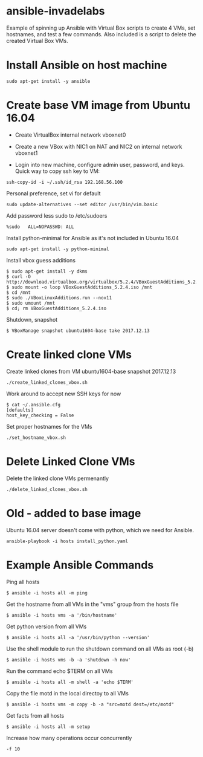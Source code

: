ansible-invadelabs
==================
Example of spinning up Ansible with Virtual Box scripts to create 4 VMs, set hostnames, and test a few commands. Also included is a script to delete the created Virtual Box VMs.

# Install Ansible on host machine
~~~
sudo apt-get install -y ansible
~~~

# Create base VM image from Ubuntu 16.04
* Create VirtualBox internal network vboxnet0

* Create a new VBox with NIC1 on NAT and NIC2 on internal network vboxnet1

* Login into new machine, configure admin user, password, and keys. Quick way to copy ssh key to VM:
~~~
ssh-copy-id -i ~/.ssh/id_rsa 192.168.56.100
~~~

Personal preference, set vi for default
~~~
sudo update-alternatives --set editor /usr/bin/vim.basic
~~~

Add password less sudo to /etc/sudoers
~~~
%sudo   ALL=NOPASSWD: ALL
~~~

Install python-minimal for Ansible as it's not included in Ubuntu 16.04
~~~
sudo apt-get install -y python-minimal
~~~

Install vbox guess additions
~~~
$ sudo apt-get install -y dkms
$ curl -O http://download.virtualbox.org/virtualbox/5.2.4/VBoxGuestAdditions_5.2.4.iso
$ sudo mount -o loop VBoxGuestAdditions_5.2.4.iso /mnt
$ cd /mnt
$ sudo ./VBoxLinuxAdditions.run --nox11
$ sudo umount /mnt
$ cd; rm VBoxGuestAdditions_5.2.4.iso
~~~

Shutdown, snapshot
~~~
$ VBoxManage snapshot ubuntu1604-base take 2017.12.13
~~~

# Create linked clone VMs
Create linked clones from VM ubuntu1604-base snapshot 2017.12.13
~~~
./create_linked_clones_vbox.sh
~~~

Work around to accept new SSH keys for now
~~~
$ cat ~/.ansible.cfg
[defaults]
host_key_checking = False
~~~

Set proper hostnames for the VMs
~~~
./set_hostname_vbox.sh
~~~

# Delete Linked Clone VMs
Delete the linked clone VMs permenantly
~~~
./delete_linked_clones_vbox.sh
~~~

# Old - added to base image
Ubuntu 16.04 server doesn't come with python, which we need for Ansible.
~~~
ansible-playbook -i hosts install_python.yaml
~~~

# Example Ansible Commands
Ping all hosts
~~~
$ ansible -i hosts all -m ping
~~~

Get the hostname from all VMs in the "vms" group from the hosts file
~~~
$ ansible -i hosts vms -a '/bin/hostname'
~~~

Get python version from all VMs
~~~
$ ansible -i hosts all -a '/usr/bin/python --version'
~~~

Use the shell module to run the shutdown command on all VMs as root (-b)
~~~
$ ansible -i hosts vms -b -a 'shutdown -h now'
~~~

Run the command echo $TERM on all VMs
~~~
$ ansible -i hosts all -m shell -a 'echo $TERM'
~~~

Copy the file motd in the local directoy to all VMs
~~~
$ ansible -i hosts vms -m copy -b -a "src=motd dest=/etc/motd"
~~~

Get facts from all hosts
~~~
$ ansible -i hosts all -m setup
~~~

Increase how many operations occur concurrently
~~~
-f 10
~~~
